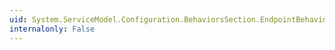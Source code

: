 ```yaml
---
uid: System.ServiceModel.Configuration.BehaviorsSection.EndpointBehaviors
internalonly: False
---
```

